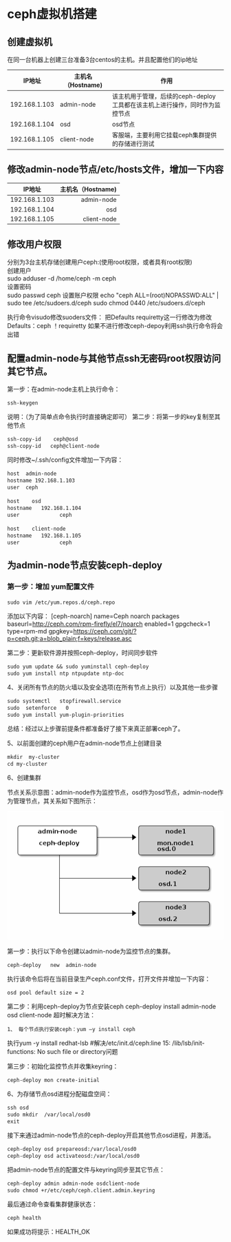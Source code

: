 # ceph虚拟机搭建
## 创建虚拟机
在同一台机器上创建三台准备3台centos的主机。并且配置他们的ip地址

|    IP地址      | 主机名（Hostname)    |  作用  |  
| --------   | -----   | ---- |  
| 192.168.1.103       | admin-node     |  该主机用于管理，后续的ceph-deploy工具都在该主机上进行操作，同时作为监控节点    |  
| 192.168.1.104        | osd        |  osd节点    |  
| 192.168.1.105        |client-node    |  客服端，主要利用它挂载ceph集群提供的存储进行测试   |  
## 修改admin-node节点/etc/hosts文件，增加一下内容
|    IP地址      | 主机名（Hostname)    |
| --------   | -----:   |
| 192.168.1.103       | admin-node     |   
| 192.168.1.104        | osd        |  
| 192.168.1.105        |client-node    | 
## 修改用户权限
分别为3台主机存储创建用户ceph:(使用root权限，或者具有root权限)  
创建用户  
	sudo adduser -d /home/ceph -m ceph  
设置密码  
	sudo passwd ceph 
设置账户权限
	echo "ceph ALL=(root)NOPASSWD:ALL" | sudo tee /etc/sudoers.d/ceph
	sudo chmod 0440 /etc/sudoers.d/ceph 
 
执行命令visudo修改suoders文件：
把Defaults    requiretty这一行修改为修改  Defaults：ceph  ！requiretty
如果不进行修改ceph-depoy利用ssh执行命令将会出错
## 配置admin-node与其他节点ssh无密码root权限访问其它节点。
第一步：在admin-node主机上执行命令：  
   
	ssh-keygen  
说明：（为了简单点命令执行时直接确定即可） 
第二步：将第一步的key复制至其他节点
   
	ssh-copy-id    ceph@osd
	ssh-copy-id   ceph@client-node
同时修改~/.ssh/config文件增加一下内容：
  
	host  admin-node
	hostname 192.168.1.103
	user  ceph
	 
	host    osd
	hostname   192.168.1.104
	user             ceph
	 
	host    client-node
	hostname   192.168.1.105
	user             ceph
## 为admin-node节点安装ceph-deploy
### 第一步：增加 yum配置文件
	sudo vim /etc/yum.repos.d/ceph.repo
添加以下内容：
	[ceph-noarch]
	name=Ceph noarch packages
	baseurl=http://ceph.com/rpm-firefly/el7/noarch
	enabled=1
	gpgcheck=1
	type=rpm-md
	gpgkey=https://ceph.com/git/?p=ceph.git;a=blob_plain;f=keys/release.asc
 
 
第二步：更新软件源并按照ceph-deploy，时间同步软件

	sudo yum update && sudo yuminstall ceph-deploy
	sudo yum install ntp ntpupdate ntp-doc
 
 
 
4、关闭所有节点的防火墙以及安全选项(在所有节点上执行）以及其他一些步骤

	sudo systemctl   stopfirewall.service
	sudo  setenforce   0
	sudo yum install yum-plugin-priorities
 
总结：经过以上步骤前提条件都准备好了接下来真正部署ceph了。
 
 
5、以前面创建的ceph用户在admin-node节点上创建目录

	mkdir  my-cluster
	cd my-cluster
 
6、创建集群
 
节点关系示意图：admin-node作为监控节点，osd作为osd节点，admin-node作为管理节点，其关系如下图所示： 

![](./ceph搭建.png)

第一步：执行以下命令创建以admin-node为监控节点的集群。

	ceph-deploy   new  admin-node
执行该命令后将在当前目录生产ceph.conf文件，打开文件并增加一下内容：

	osd pool default size = 2
 
第二步：利用ceph-deploy为节点安装ceph
ceph-deploy  install admin-node  osd client-node
超时解决方法：

	1、 每个节点执行安装ceph：yum –y install ceph
执行yum -y install redhat-lsb #解决/etc/init.d/ceph:line 15: /lib/lsb/init-functions: No such file or directory问题
 
第三步：初始化监控节点并收集keyring：

	ceph-deploy mon create-initial
 
6、为存储节点osd进程分配磁盘空间：

	ssh osd
	sudo mkdir  /var/local/osd0
	exit
 
 
接下来通过admin-node节点的ceph-deploy开启其他节点osd进程，并激活。

	ceph-deploy osd prepareosd:/var/local/osd0
	ceph-deploy osd activateosd:/var/local/osd0
 
把admin-node节点的配置文件与keyring同步至其它节点：

	ceph-deploy admin admin-node osdclient-node
	sudo chmod +r/etc/ceph/ceph.client.admin.keyring
 
最后通过命令查看集群健康状态：

	ceph health
如果成功将提示：HEALTH_OK
 